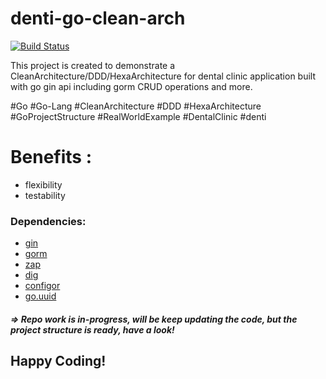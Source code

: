 
# denti-go-clean-arch

[![Build Status](https://travis-ci.org/joemccann/dillinger.svg?branch=master)](https://travis-ci.org/joemccann/dillinger)

This project is created to demonstrate a CleanArchitecture/DDD/HexaArchitecture for dental clinic application built with go gin api including gorm CRUD operations and more.

#Go #Go-Lang #CleanArchitecture #DDD #HexaArchitecture #GoProjectStructure #RealWorldExample #DentalClinic #denti 

# Benefits :
  - flexibility
  - testability

### Dependencies:

- [gin](https://github.com/gin-gonic/gin)
- [gorm](https://github.com/jinzhu/gorm)
- [zap](https://github.com/uber-go/zap)
- [dig](https://github.com/uber-go/dig)
- [configor](https://github.com/jinzhu/configor)
- [go.uuid](https://github.com/satori/go.uuid)

#####  => Repo work is in-progress, will be keep updating the code, but the project structure is ready, have a look!

## Happy Coding!
